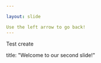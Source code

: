 ```yaml
---

layout: slide

Use the left arrow to go back!
---
```


Test create


title: "Welcome to our second slide!"

